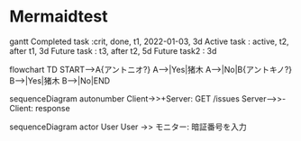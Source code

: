 # Mermaidtest

gantt
  Completed task :crit, done,    t1, 2022-01-03, 3d
  Active task    :      active,  t2, after t1,   3d
  Future task    :               t3, after t2,   5d
  Future task2   :                               3d

flowchart TD
  START-->A{アントニオ?}
  A-->|Yes|猪木
  A-->|No|B{アントキノ?}
    B-->|Yes|猪木
    B-->|No|END

sequenceDiagram
  autonumber
  Client->>+Server: GET /issues
  Server-->>-Client: response

sequenceDiagram
  actor User
  User ->> モニター: 暗証番号を入力